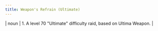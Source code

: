 ```yaml
---
title: Weapon's Refrain (Ultimate)
---
```

| noun | 1.  	A level 70 "Ultimate" difficulty raid, based on Ultima Weapon.	|